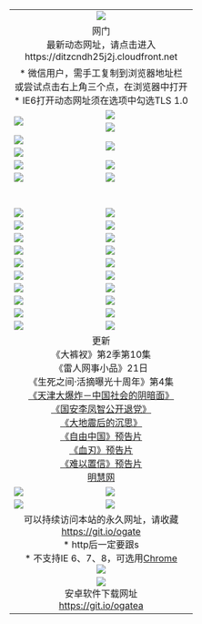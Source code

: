 ﻿<table>
  <tr></tr>
  <tr><td colspan=2 align=center><img src="https://cloud.githubusercontent.com/assets/11880933/13434984/f430fae2-e012-11e5-814f-c2df1e82b247.jpg" /></td></tr>
  <tr><td colspan=2 align=center>网门<br>最新动态网址，请点击进入
<br>https://ditzcndh25j2j.cloudfront.net
    </td>
  </tr>
  <tr>
    <td colspan=2 align=center>* 微信用户，需手工复制到浏览器地址栏<br>或尝试点击右上角三个点，在浏览器中打开
    <br>* IE6打开动态网址须在选项中勾选TLS 1.0</td>
  </tr>
  <tr>
    <td rowspan=2><a href="https://ditzcndh25j2j.cloudfront.net/ogUP.aspx?name=11DKC.mp4&list=11DKC" target="_blank"><img src="https://ditzcndh25j2j.cloudfront.net/Up/11DKC1.jpg" /></a></td> 
    <td><div><a href="https://ditzcndh25j2j.cloudfront.net/ogUP.aspx?name=LRWS.mp4&list=LRWS" target="_blank"><img src="https://ditzcndh25j2j.cloudfront.net/Up/LRWS.jpg" /></a></td>
   </tr>
  <tr>
    <td><a href="https://ditzcndh25j2j.cloudfront.net/ogNiceVedio.aspx" target="_blank"><img src="https://ditzcndh25j2j.cloudfront.net/Up/11TGKDY.jpg" /></a></td>
  </tr>
  <tr>
    <td><a href="https://ditzcndh25j2j.cloudfront.net/ogUP.aspx?name=JQR.mp4&count=2" target="_blank"><img src="https://ditzcndh25j2j.cloudfront.net/Up/JQR.jpg" /></a></td>   
    <td rowspan=2><a href="https://ditzcndh25j2j.cloudfront.net/ogUP.aspx?name=JP.mp4&count=9" target="_blank"><img src="https://ditzcndh25j2j.cloudfront.net/Up/JP.jpg" /></td>
  </tr>
  <tr>
    <td><a href="https://ditzcndh25j2j.cloudfront.net/ogUP.aspx?name=WH.mp4" target="_blank"><img src="https://ditzcndh25j2j.cloudfront.net/Up/WH.jpg" /></a></td>
  </tr>
  <tr>
    <td><a href="https://ditzcndh25j2j.cloudfront.net/ogUP.aspx?name=SSZJ.mp4&list=SSZJ" target="_blank"><img src="https://ditzcndh25j2j.cloudfront.net/Up/SSZJ.jpg" /></a></td>
    <td><a href="https://ditzcndh25j2j.cloudfront.net/ogUP.aspx?name=1XQK.mp4&count=13" target="_blank"><img src="https://ditzcndh25j2j.cloudfront.net/Up/1XQK.jpg" /></a</td>
  </tr>
  <tr>
    <td><a href="https://ditzcndh25j2j.cloudfront.net/ogUP.aspx?name=ZY.mp4&count=2015|16" target="_blank"><img src="https://ditzcndh25j2j.cloudfront.net/Up/ZY.jpg" /></a</td>
    <td><a href="https://ditzcndh25j2j.cloudfront.net/ogUP.aspx?name=XTFY.mp4&count=B|2,A|24" target="_blank"><img src="https://ditzcndh25j2j.cloudfront.net/Up/XTFY.jpg" /></a></td>
  </tr>
  <tr height="40">
  </tr>
  <tr>
    <td><a href="https://ditzcndh25j2j.cloudfront.net/ogUP.aspx?name=4SQQ.mp4&list=4SQQ" target="_blank"><img src="https://ditzcndh25j2j.cloudfront.net/Up/4SQQ0.jpg"/></a></td>
    <td><a href="https://ditzcndh25j2j.cloudfront.net/ogUP.aspx?name=4SHQ.mp4&list=4SHQ" target="_blank"><img src="https://ditzcndh25j2j.cloudfront.net/Up/4SHQ0.jpg"/></a></td>
  </tr>
  <tr>
    <td><a href="https://ditzcndh25j2j.cloudfront.net/ogUP.aspx?name=4SZG.mp4&list=4SZG" target="_blank"><img src="https://ditzcndh25j2j.cloudfront.net/Up/4SZG0.jpg"/></a></td>
    <td><a href="https://ditzcndh25j2j.cloudfront.net/ogUP.aspx?name=4SDJ.mp4&list=4SDJ" target="_blank"><img src="https://ditzcndh25j2j.cloudfront.net/Up/4SDJ0.jpg"/></a></td>
  </tr>
  <tr>
    <td><a href="https://ditzcndh25j2j.cloudfront.net/ogUP.aspx?name=4SGX.mp4&list=4SGX" target="_blank"><img src="https://ditzcndh25j2j.cloudfront.net/Up/4SGX0.jpg"/></a></td>
    <td><a href="https://ditzcndh25j2j.cloudfront.net/ogUP.aspx?name=4SHD.mp4&list=4SHD" target="_blank"><img src="https://ditzcndh25j2j.cloudfront.net/Up/4SHD0.jpg"/></a></td>
  </tr>
  <tr>
    <td><a href="https://ditzcndh25j2j.cloudfront.net/ogUP.aspx?name=4CTX.mp4&list=4CTX" target="_blank"><img src="https://ditzcndh25j2j.cloudfront.net/Up/4CTX0.jpg"/></a></td>
    <td><a href="https://ditzcndh25j2j.cloudfront.net/ogUP.aspx?name=4CWZ.mp4&list=4CWZ" target="_blank"><img src="https://ditzcndh25j2j.cloudfront.net/Up/4CWZ0.jpg"/></a></td>
  </tr>
  <tr>
    <td><a href="https://ditzcndh25j2j.cloudfront.net/onUP.aspx?name=https://d25hxnyejux8es.cloudfront.net/" target="_blank"><img src="https://ditzcndh25j2j.cloudfront.net/Up/0DTW.jpg"/></a></td>
    <td><a href="https://ditzcndh25j2j.cloudfront.net/onUP.aspx?name=https://d240ns8up8earz.cloudfront.net/acenter/" target="_blank"><img src="https://ditzcndh25j2j.cloudfront.net/Up/0TDW.jpg" /></a></td>
  </tr>
  <tr>
    <td><a href="https://ditzcndh25j2j.cloudfront.net/onUP.aspx?name=https://d4508d6vomz2p.cloudfront.net/gb/nsc413.htm" target="_blank"><img src="https://ditzcndh25j2j.cloudfront.net/Up/0DJY.jpg" /></a></td>
    <td><a href="https://ditzcndh25j2j.cloudfront.net/onUP.aspx?name=https://d3bxwq7vzudb5l.cloudfront.net/xtr/gb/prog204.html" target="_blank"><img src="https://ditzcndh25j2j.cloudfront.net/Up/0XTR.jpg" /></a></td>
  </tr>
  <tr>
    <td><a href="https://ditzcndh25j2j.cloudfront.net/onUP.aspx?name=https://d3aj00iefsmfgc.cloudfront.net/" target="_blank"><img src="https://ditzcndh25j2j.cloudfront.net/Up/0MHW.jpg" /></a></td>
    <td><a href="https://ditzcndh25j2j.cloudfront.net/onUP.aspx?name=https://d1sbg9daat0zu5.cloudfront.net/" target="_blank"><img src="https://ditzcndh25j2j.cloudfront.net/Up/0ZJW.jpg" /></a></td>
  </tr>
  <tr>
    <td><a href="https://ditzcndh25j2j.cloudfront.net/ogUP.aspx?name=0FG.zip" target="_blank"><img src="https://ditzcndh25j2j.cloudfront.net/Up/0FG.jpg" /></a></td>
    <td><a href="https://ditzcndh25j2j.cloudfront.net/ogUP.aspx?name=0FGA.apk" target="_blank"><img src="https://ditzcndh25j2j.cloudfront.net/Up/0FGA.jpg" /></a></td>
  </tr>
  <tr>
    <td><a href="https://ditzcndh25j2j.cloudfront.net/ogUP.aspx?name=0U.zip" target="_blank"><img src="https://ditzcndh25j2j.cloudfront.net/Up/0U.jpg" /></a></td>
    <td><a href="https://ditzcndh25j2j.cloudfront.net/ogUP.aspx?name=0UA.apk" target="_blank"><img src="https://ditzcndh25j2j.cloudfront.net/Up/0UA.jpg" /></a></td>
  </tr>
  <tr>
    <td><a href="https://ditzcndh25j2j.cloudfront.net/ogUP.aspx?name=0iPPOTV.zip" target="_blank"><img src="https://ditzcndh25j2j.cloudfront.net/Up/0iPPOTV.jpg" /></a></td>
    <td><a href="https://ditzcndh25j2j.cloudfront.net/ogUP.aspx?name=0iNTD.apk" target="_blank"><img src="https://ditzcndh25j2j.cloudfront.net/Up/0iNTD.jpg" /></a></td>
  </tr>
  <tr>
    <td colspan=2 align=center>更新<br>
      《大裤衩》第2季第10集<br>
      《雷人网事小品》21日<br>
      《生死之间·活摘曝光十周年》第4集</a><br>
      <a href="https://ditzcndh25j2j.cloudfront.net/ogUP.aspx?name=4TJDBZ.mp4" target="_blank">《天津大爆炸－中国社会的阴暗面》</a><br>
      <a href="https://ditzcndh25j2j.cloudfront.net/ogUP.aspx?name=4LFZ.mp4" target="_blank">《国安李凤智公开退党》</a><br>
      <a href="https://ditzcndh25j2j.cloudfront.net/ogUP.aspx?name=4DDZHDCS.mp4" target="_blank">《大地震后的沉思》</a><br>
      <a href="https://ditzcndh25j2j.cloudfront.net/ogUP.aspx?name=11ZYZG0.mp4" target="_blank">《自由中国》预告片</a><br>
      <a href="https://ditzcndh25j2j.cloudfront.net/ogUP.aspx?name=11XR.mp4" target="_blank">《血刃》预告片</a><br>
      <a href="https://ditzcndh25j2j.cloudfront.net/ogUP.aspx?name=11NYZX.mp4&count=2" target="_blank">《难以置信》预告片</a><br>
      <a href="https://ditzcndh25j2j.cloudfront.net/onUP.aspx?name=https://www.minghui.org/" target="_blank">明慧网</a></td>
    </td>
  </tr>
  <tr>
    <td><a href="https://ditzcndh25j2j.cloudfront.net/ogNice.aspx" target="_blank"><img src="https://cloud.githubusercontent.com/assets/11880933/13720378/f84bb392-e841-11e5-8739-815049dd6ff8.jpg" /></a></td>
    <td><a href="https://ditzcndh25j2j.cloudfront.net/onCO.aspx?ob=600事物&op=增删改&args=WH1~%23类型6新闻%7c%23类型6评论&mode=" target="_blank"><img src="https://cloud.githubusercontent.com/assets/11880933/13720380/04d76a16-e842-11e5-8833-e627daa88802.jpg" /></a></td> 
  </tr>
  <tr>
    <td><a href="https://ditzcndh25j2j.cloudfront.net/ogDY.aspx" target="_blank"><img src="https://cloud.githubusercontent.com/assets/11880933/13720384/11817090-e842-11e5-9571-7dc2f1af9f42.jpg" /></a></td>
    <td><a href="https://ditzcndh25j2j.cloudfront.net/ogST.aspx" target="_blank"><img src="https://cloud.githubusercontent.com/assets/11880933/13720385/1467ea3c-e842-11e5-86df-c96c9a556aaf.jpg" /></a></td> 
  </tr>
  <!--tr>
    <td colspan=2 align=center>
      <微信可扫描以下临时二维码<br/>https://bit.ly/1mBQHW8<br/><a href="https://ditzcndh25j2j.cloudfront.net/Up/0WMGDL3.png" target="_blank"><img src="https://ditzcndh25j2j.cloudfront.net/Up/0WMGD3.png"/></a>
  </tr-->
  <tr>
    <td colspan=2 align=center>可以持续访问本站的永久网址，请收藏<br/><a href="https://git.io/ogate" target="_blank">https://git.io/ogate</a><br/>* http后一定要跟s<br/>* 不支持IE 6、7、8，可选用<a href="http://www.odisk.org/Upload/0ChromePortable.zip">Chrome</a><br/><a href="https://ditzcndh25j2j.cloudfront.net/Up/0WMGDL2.png" target="_blank"><img src="https://ditzcndh25j2j.cloudfront.net/Up/0WMGD2.png"/></a></td>
  </tr>
  <tr>
    <td colspan=2 align=center><a href="https://ditzcndh25j2j.cloudfront.net/ogUP.aspx?name=0oGate.apk" target="_blank"><img src="https://cloud.githubusercontent.com/assets/11880933/13720399/75e143ee-e842-11e5-9f0a-1421f423c80f.jpg" /></a><br>安卓软件下载网址<br><a href="https://git.io/ogatea">https://git.io/ogatea</a></td>
  </tr>
  <!--tr>
    <td colspan=2 align=center>可能失效的动态网址
    </td>
  </tr-->
</table>
